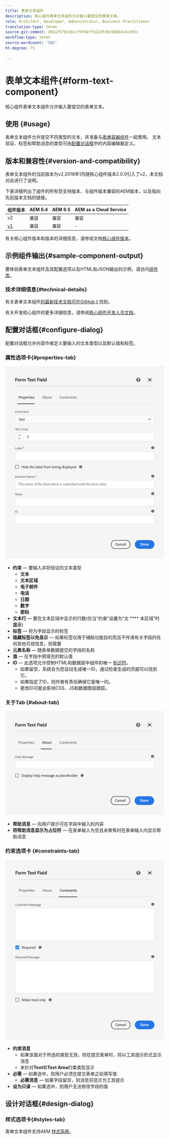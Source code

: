 ```yaml
---
title: 表单文本组件
description: 核心组件表单文本组件允许输入要提交的表单文本。
role: Architect, Developer, Administrator, Business Practitioner
translation-type: tm+mt
source-git-commit: d01a7576518ccf9f0effd12dfd8198854c6cd55c
workflow-type: tm+mt
source-wordcount: '582'
ht-degree: 7%

---
```



# 表单文本组件{#form-text-component}

核心组件表单文本组件允许输入要提交的表单文本。

## 使用 {#usage}

表单文本组件允许提交不同类型的文本，并准备与[表单容器组件](form-container.md)一起使用。 文本验证、标签和帮助消息的类型可由[配置对话框](#configure-dialog)中的内容编辑器定义。

## 版本和兼容性{#version-and-compatibility}

表单文本组件的当前版本为v2,2018年1月随核心组件版本2.0.0引入了v2，本文档对此进行了说明。

下表详细列出了组件的所有受支持版本、与组件版本兼容的AEM版本，以及指向先前版本文档的链接。

| 组件版本 | AEM 6.4 | AEM 6.5 | AEM as a Cloud Service |
|--- |--- |--- |---|
| v2 | 兼容 | 兼容 | 兼容 |
| [v1](/help/components/v1/form-text-v1.md) | 兼容 | 兼容 | - |

有关核心组件版本和版本的详细信息，请参阅文档[核心组件版本](/help/versions.md)。

## 示例组件输出{#sample-component-output}

要体验表单文本组件及其配置选项以及HTML和JSON输出的示例，请访问[组件库](https://adobe.com/go/aem_cmp_library_form_text)。

### 技术详细信息{#technical-details}

有关表单文本组件[的最新技术文档可在GitHub](https://adobe.com/go/aem_cmp_tech_form_text_v2)上找到。

有关开发核心组件的更多详细信息，请参阅[核心组件开发人员文档](/help/developing/overview.md)。

## 配置对话框{#configure-dialog}

配置对话框允许内容作者定义要输入的文本类型以及默认值和标签。

### 属性选项卡{#properties-tab}

![“属性”选项卡](/help/assets/form-text-edit-properties.png)

* **约束**  — 要输入并将验证的文本类型
   * **文本**
   * **文本区域**
   * **电子邮件**
   * **电话**
   * **日期**
   * **数字**
   * **密码**
* **文本行**  — 要在文本区域中显示的行数(仅当“约束”设置为“文 **** 本区域”时 **显示**)
* **标签**  — 将为字段显示的标签
* **隐藏标签以免显示**  — 如果标签仅用于辅助功能目的而且不传递有关字段的任何其他可视信息，则需要
* **元素名称**  — 随表单数据提交的字段的名称
* **值**  — 在字段中预填充的默认值
* **ID**  — 此选项允许控制HTML和数据层中组件的唯一 [标识符](/help/developing/data-layer/overview.md)。
   * 如果留空，系统会为您自动生成唯一ID，通过检查生成的页面可以找到它。
   * 如果指定了ID，则作者有责任确保它是唯一的。
   * 更改ID可能会影响CSS、JS和数据图层跟踪。

### 关于Tab {#about-tab}

![“关于”选项卡](/help/assets/form-text-edit-about.png)

* **帮助消息**  — 向用户提示可在字段中输入的内容
* **将帮助消息显示为占位符**  — 在表单输入为空且未聚焦时在表单输入内显示帮助消息

### 约束选项卡 {#constraints-tab}

![“约束”选项卡](/help/assets/form-text-edit-constraints.png)

* **约束消息**
   * 如果该值对于所选的类型无效，则在提交表单时，将以工具提示形式显示消息
   * 未针对&#x200B;**Text**&#x200B;和&#x200B;**Text Area**&#x200B;约束类型显示
* **必需**  — 如果选中，则用户必须在提交表单之前填写值
   * **必需消息**  — 如果字段留空，则消息将显示为工具提示
* **设为只读**  — 如果选中，则用户无法修改字段的值

## 设计对话框{#design-dialog}

### 样式选项卡{#styles-tab}

表单文本组件支持AEM [样式系统](/help/get-started/authoring.md#component-styling)。
